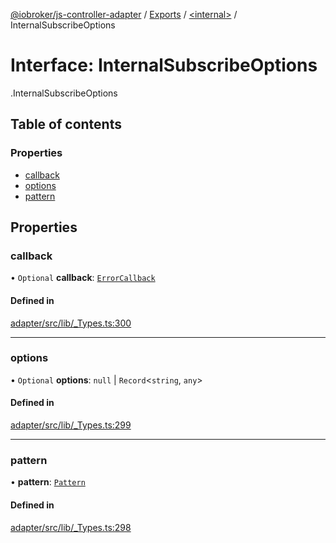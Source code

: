 [@iobroker/js-controller-adapter](../README.md) / [Exports](../modules.md) / [<internal\>](../modules/internal_.md) / InternalSubscribeOptions

# Interface: InternalSubscribeOptions

[<internal>](../modules/internal_.md).InternalSubscribeOptions

## Table of contents

### Properties

- [callback](internal_.InternalSubscribeOptions.md#callback)
- [options](internal_.InternalSubscribeOptions.md#options)
- [pattern](internal_.InternalSubscribeOptions.md#pattern)

## Properties

### callback

• `Optional` **callback**: [`ErrorCallback`](../modules/internal_.md#errorcallback)

#### Defined in

[adapter/src/lib/_Types.ts:300](https://github.com/ioBroker/ioBroker.js-controller/blob/97da7a9c/packages/adapter/src/lib/_Types.ts#L300)

___

### options

• `Optional` **options**: ``null`` \| `Record`<`string`, `any`\>

#### Defined in

[adapter/src/lib/_Types.ts:299](https://github.com/ioBroker/ioBroker.js-controller/blob/97da7a9c/packages/adapter/src/lib/_Types.ts#L299)

___

### pattern

• **pattern**: [`Pattern`](../modules/internal_.md#pattern)

#### Defined in

[adapter/src/lib/_Types.ts:298](https://github.com/ioBroker/ioBroker.js-controller/blob/97da7a9c/packages/adapter/src/lib/_Types.ts#L298)
